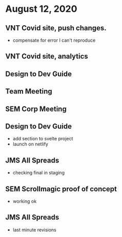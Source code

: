 # August 12, 2020

## VNT Covid site, push changes. 
- compensate for error I can't reproduce

## VNT Covid site, analytics

## Design to Dev Guide

## Team Meeting

## SEM Corp Meeting

## Design to Dev Guide
- add section to svelte project
- launch on netlify

## JMS All Spreads
- checking final in staging

## SEM Scrollmagic proof of concept
- working ok

## JMS All Spreads
- last minute revisions


